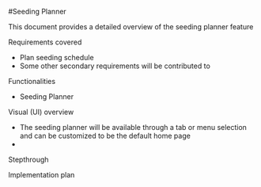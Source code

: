 #Seeding Planner

This document provides a detailed overview of the seeding planner feature

Requirements covered
- Plan seeding schedule
- Some other secondary requirements will be contributed to

Functionalities
- Seeding Planner

Visual (UI) overview
- The seeding planner will be available through a tab or menu selection and can be customized to be the default home page
- 

Stepthrough

Implementation plan
